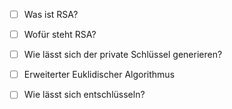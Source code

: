 - [ ] Was ist RSA?
- [ ] Wofür steht RSA?
- [ ] Wie lässt sich der private Schlüssel generieren?
- [ ] Erweiterter Euklidischer Algorithmus
- [ ] Wie lässt sich entschlüsseln?

